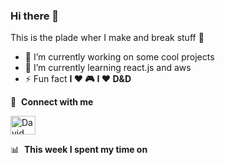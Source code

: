 ### Hi there 👋


This is the plade wher I make and break stuff 🤣

- 🔭 I’m currently working on some cool projects
- 🌱 I’m currently learning react.js and aws
- ⚡ Fun fact **I ❤️ 🎮** **I ❤️ D&D**


🔗 &nbsp;**Connect with me**
<p align="left">
<a href="https://linkedin.com/in/david-de-miguel-63b546116" target="blank"><img align="center" src="https://content.linkedin.com/content/dam/me/business/en-us/amp/brand-site/v2/bg/LI-Bug.svg.original.svg" alt="David De Miguel" height="30" width="40" /></a>
</p>


📊 &nbsp;**This week I spent my time on**


  

